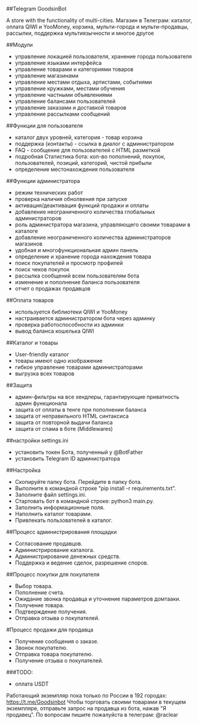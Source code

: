 ##Telegram GoodsinBot

A store with the functionality of multi-cities. 
Магазин в Телеграм: каталог, оплата QIWI и YooMoney, корзина, мульти-города и мульти-продавцы, рассылки, поддержка мультиязычности и многое другое

##Модули
- управление локацией пользователя, хранение города пользователя
- управление языками интерфейса
- управление товарами и категориями товаров
- управление магазинами
- управление местами отдыха, артистами, событиями
- управление кружками, местами обучения
- управление частными объявлениями
- управление балансами пользователей
- управление заказами и доставкой товаров
- управление рассылками сообщений

##Функции для пользователя
- каталог двух уровней, категория - товар
корзина
- поддержка (контакты) - ссылка в диалог с администратором
- FAQ - сообщение для пользователей с HTML разметкой
- подробная Статистика бота: кол-во пополнений, покупок, пользователей, позиций, категорий, чистой прибыли
- определение местонахождения пользователя

##Функции администратора
- режим технических работ
- проверка наличия обнолвения при запуске
- активация/деактивация функций продажи и оплаты
- добавление неограниченного количества глобальных администраторов
- роль администратора магазина, управляющего своими товарами в каталоге
- добавление неограниченного количества администраторов магазинов
- удобная и многофункциональная админ панель
- определение и хранение города нахождения товара
- поиск покупателей и просмотр профилей
- поиск чеков покупок
- рассылка сообщений всем пользователям бота
- изменение и пополнение баланса пользователя
- отчет о продажах продавцов

##Оплата товаров
- используется библиотеки QIWI и YooMoney
- настраивается администратором бота через админку
- проверка работоспособности из админки
- вывод баланса кошелька QIWI

##Каталог и товары
- User-friendly каталог
- товары имеют одно изображение
- гибкое управление товарами администраторами
- выгрузка всех товаров

##Защита
- админ-фильтры на все хендлеры, гарантирующие приватность админ функционала
- защита от оплаты в тенге при пополнении баланса
- защита от неправильного HTML синтаксиса
- защита от повторной выдачи баланса
- защита от спама в боте (Middlewares)

##настройки settings.ini
- установить токен Бота, полученный у @BotFather
- установить Telegram ID администратора

##Настройка
- Скопируйте папку бота. Перейдите в папку бота.
- Выполните в командной строке "pip install -r requirements.txt".
- Заполните файл settings.ini.
- Стартовать бот в командной строке: python3 main.py.
- Заполнить информационные поля.
- Наполнить каталог товарами.
- Привлекать пользователей в каталог.

##Процесс администрирования площадки
- Согласование продавцов.
- Администрирование каталога.
- Администрирование денежных средств.
- Поддержка и ведение сделок, разрешение споров.

##Процесс покупки для покупателя
- Выбор товара.
- Пополнение счета.
- Ожидание звонка продавца и уточнение параметров домтааки.
- Получение товара.
- Подтверждение получения.
- Отправка отзыва о покупателей.

#Процесс продажи для продавца
- Получение сообщения о заказе.
- Звонок покупателю.
- Отправка товара покупателю.
- Получение отзыва о покупателей.


###TODO:
- оплата USDT

Работающий экземпляр пока только по России в 192 городах: https://t.me/Goodsinbot
Чтобы торговать своими товарами в текущем экземпляре, отправьте запрос на продавца из бота, нажав "Я продавец".
По вопросам пишите пожалуйста в телеграм: @raclear
